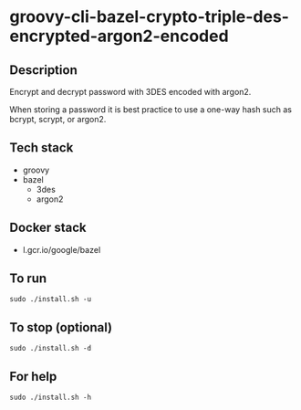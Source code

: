 # groovy-cli-bazel-crypto-triple-des-encrypted-argon2-encoded

## Description
Encrypt and decrypt password with 3DES
encoded with argon2.

When storing a password it is best practice
to use a one-way hash such as bcrypt, scrypt,
or argon2.

## Tech stack
- groovy
- bazel
  - 3des
  - argon2

## Docker stack
- l.gcr.io/google/bazel

## To run
`sudo ./install.sh -u`

## To stop (optional)
`sudo ./install.sh -d`

## For help
`sudo ./install.sh -h`
